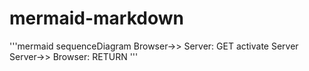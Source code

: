 # mermaid-markdown
'''mermaid
sequenceDiagram
Browser->> Server: GET
activate Server
Server->> Browser: RETURN
'''
